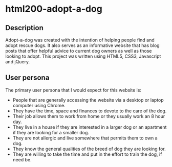 # html200-adopt-a-dog

## Description
Adopt-a-dog was created with the intention of helping people find and adopt rescue dogs. It also serves as an informative website that has blog posts that offer helpful advice to current dog owners as well as those looking to adopt. This project was written using HTML5, CSS3, Javascript and jQuery.

## User persona
The primary user persona that I would expect for this website is: 
* People that are generally accessing the website via a desktop or laptop computer using Chrome. 
* They have the time, space and finances to devote to the care of the dog. 
* Their job allows them to work from home or they usually work an 8 hour day. 
* They live in a house if they are interested in a larger dog or an apartment if they are looking for a smaller dog.
* They are not allergic and live somewhere that permits them to own a dog. 
* They know the general qualities of the breed of dog they are looking for. 
* They are willing to take the time and put in the effort to train the dog, if need be.

